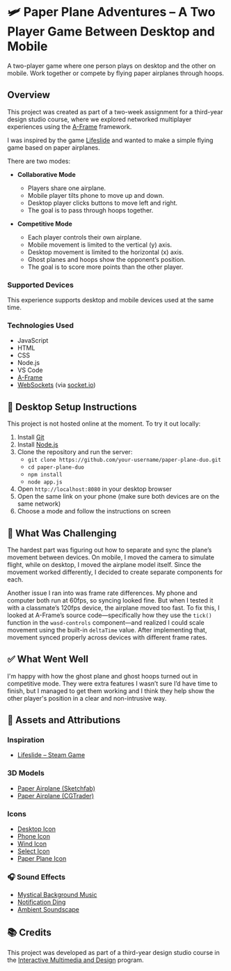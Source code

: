 # 🛩️ Paper Plane Adventures – A Two Player Game Between Desktop and Mobile

A two-player game where one person plays on desktop and the other on mobile. Work together or compete by flying paper airplanes through hoops.

## Overview

This project was created as part of a two-week assignment for a third-year design studio course, where we explored networked multiplayer experiences using the [A-Frame](https://aframe.io/) framework.

I was inspired by the game [Lifeslide](https://store.steampowered.com/app/956140/Lifeslide/) and wanted to make a simple flying game based on paper airplanes.

There are two modes:

- **Collaborative Mode**
  - Players share one airplane.
  - Mobile player tilts phone to move up and down.
  - Desktop player clicks buttons to move left and right.
  - The goal is to pass through hoops together.

- **Competitive Mode**
  - Each player controls their own airplane.
  - Mobile movement is limited to the vertical (y) axis.
  - Desktop movement is limited to the horizontal (x) axis.
  - Ghost planes and hoops show the opponent’s position.
  - The goal is to score more points than the other player.

### Supported Devices

This experience supports desktop and mobile devices used at the same time.

### Technologies Used

- JavaScript  
- HTML  
- CSS  
- Node.js  
- VS Code  
- [A-Frame](https://aframe.io/)  
- [WebSockets](https://developer.mozilla.org/en-US/docs/Web/API/WebSockets_API) (via [socket.io](https://socket.io/))

## 🧾 Desktop Setup Instructions

This project is not hosted online at the moment. To try it out locally:

1. Install [Git](https://git-scm.com/downloads)  
2. Install [Node.js](https://nodejs.org/en/download)  
3. Clone the repository and run the server:
   - `git clone https://github.com/your-username/paper-plane-duo.git`
   - `cd paper-plane-duo`
   - `npm install`
   - `node app.js`
4. Open `http://localhost:8080` in your desktop browser  
5. Open the same link on your phone (make sure both devices are on the same network)  
6. Choose a mode and follow the instructions on screen

## 🚧 What Was Challenging

The hardest part was figuring out how to separate and sync the plane’s movement between devices. On mobile, I moved the camera to simulate flight, while on desktop, I moved the airplane model itself. Since the movement worked differently, I decided to create separate components for each.

Another issue I ran into was frame rate differences. My phone and computer both run at 60fps, so syncing looked fine. But when I tested it with a classmate’s 120fps device, the airplane moved too fast. To fix this, I looked at A-Frame’s source code—specifically how they use the `tick()` function in the `wasd-controls` component—and realized I could scale movement using the built-in `deltaTime` value. After implementing that, movement synced properly across devices with different frame rates.

## ✅ What Went Well

I'm happy with how the ghost plane and ghost hoops turned out in competitive mode. They were extra features I wasn’t sure I’d have time to finish, but I managed to get them working and I think they help show the other player's position in a clear and non-intrusive way.

## 🎨 Assets and Attributions

### Inspiration

- [Lifeslide – Steam Game](https://store.steampowered.com/app/956140/Lifeslide/)

### 3D Models

- [Paper Airplane (Sketchfab)](https://sketchfab.com/3d-models/paper-airplane-29aa6a99e1d24b52a9d7d9eb2695bdb8)  
- [Paper Airplane (CGTrader)](https://www.cgtrader.com/items/644366/download-page)

### Icons

- [Desktop Icon](https://www.flaticon.com/free-icons/desktop)  
- [Phone Icon](https://www.flaticon.com/free-icons/phone)  
- [Wind Icon](https://www.flaticon.com/free-icons/wind)  
- [Select Icon](https://www.flaticon.com/free-icons/select)  
- [Paper Plane Icon](https://www.iconpacks.net/free-icon/paper-plane-2563.html#google_vignette)

### 🎧 Sound Effects

- [Mystical Background Music](https://pixabay.com/sound-effects/mystical-music-54294/)  
- [Notification Ding](https://pixabay.com/sound-effects/elevator-chimenotification-ding-recreation-287560/)  
- [Ambient Soundscape](https://pixabay.com/sound-effects/atmosphere-soundscape-302345/)

## 📚 Credits

This project was developed as part of a third-year design studio course in the [Interactive Multimedia and Design](https://bitdegree.ca/index.php?Program=IMD&Section=Home) program.
